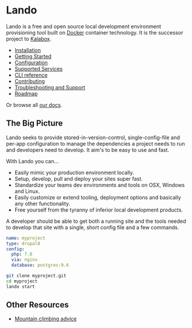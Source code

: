 Lando
=====

Lando is a free and open source local development environment provisioning tool built on [Docker](http://docker.com) container technology. It is the successor project to [Kalabox](http://kalabox.io).

  * [Installation](http://docs.lndo.io/installation/installing.html)
  * [Getting Started](http://docs.lndo.io/tutorials/first-app.html)
  * [Configuration](http://docs.lndo.io/config/lando.html)
  * [Supported Services](http://docs.lndo.io/services/apache.html)
  * [CLI reference](http://docs.lndo.io/cli/usage.html)
  * [Contributing](http://docs.lndo.io/dev/contributing.html)
  * [Troubleshooting and Support](http://docs.lndo.io/troubleshooting/logs.html)
  * [Roadmap](http://docs.lndo.io/roadmap.html)

Or browse all [our docs](http://docs.lndo.io).

The Big Picture
---------------

Lando seeks to provide stored-in-version-control, single-config-file and per-app configuration to manage the dependencies a project needs to run and developers need to develop. It aim's to be easy to use and fast.

With Lando you can...

  * Easily mimic your production environment locally.
  * Setup, develop, pull and deploy your sites super fast.
  * Standardize your teams dev environments and tools on OSX, Windows and Linux.
  * Easily customize or extend tooling, deployment options and basically any other functionality.
  * Free yourself from the tyranny of inferior local development products.

A developer should be able to get both a running site and the tools needed to develop that site with a single, short config file and a few commands.

```yml
name: myproject
type: drupal8
config:
  php: 7.0
  via: nginx
  database: postgres:9.6
```

```bash
git clone myproject.git
cd myproject
lando start
```

Other Resources
---------------

* [Mountain climbing advice](https://www.youtube.com/watch?v=tkBVDh7my9Q)

